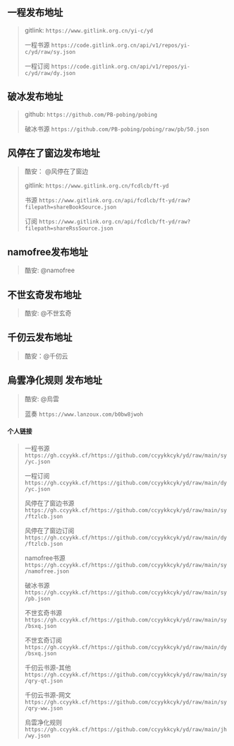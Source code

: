 ## 一程发布地址

> gitlink: `https://www.gitlink.org.cn/yi-c/yd`
>
> 一程书源 `https://code.gitlink.org.cn/api/v1/repos/yi-c/yd/raw/sy.json`
>
> 一程订阅 `https://code.gitlink.org.cn/api/v1/repos/yi-c/yd/raw/dy.json`

## 破冰发布地址

> github: `https://github.com/PB-pobing/pobing`
>
> 破冰书源 `https://github.com/PB-pobing/pobing/raw/pb/50.json`

## 风停在了窗边发布地址

> 酷安： @风停在了窗边
>
> gitlink: `https://www.gitlink.org.cn/fcdlcb/ft-yd`
>
> 书源 `https://www.gitlink.org.cn/api/fcdlcb/ft-yd/raw?filepath=shareBookSource.json`
>
> 订阅 `https://www.gitlink.org.cn/api/fcdlcb/ft-yd/raw?filepath=shareRssSource.json`

## namofree发布地址

> 酷安: @namofree

## 不世玄奇发布地址

> 酷安: @不世玄奇

## 千仞云发布地址

> 酷安：@千仞云

## 烏雲净化规则 发布地址

> 酷安: @烏雲
>
> 蓝奏 `https://www.lanzoux.com/b0bw8jwoh`



#### 个人链接

> 一程书源 `https://gh.ccyykk.cf/https://github.com/ccyykkcyk/yd/raw/main/sy/yc.json`
>
> 一程订阅 `https://gh.ccyykk.cf/https://github.com/ccyykkcyk/yd/raw/main/dy/yc.json`
>
> 风停在了窗边书源 `https://gh.ccyykk.cf/https://github.com/ccyykkcyk/yd/raw/main/sy/ftzlcb.json`
>
> 风停在了窗边订阅 `https://gh.ccyykk.cf/https://github.com/ccyykkcyk/yd/raw/main/dy/ftzlcb.json`
>
> namofree书源 `https://gh.ccyykk.cf/https://github.com/ccyykkcyk/yd/raw/main/sy/namofree.json`
>
> 破冰书源 `https://gh.ccyykk.cf/https://github.com/ccyykkcyk/yd/raw/main/sy/pb.json`
>
> 不世玄奇书源 `https://gh.ccyykk.cf/https://github.com/ccyykkcyk/yd/raw/main/sy/bsxq.json`
>
> 不世玄奇订阅 `https://gh.ccyykk.cf/https://github.com/ccyykkcyk/yd/raw/main/dy/bsxq.json`
>
> 千仞云书源-其他 `https://gh.ccyykk.cf/https://github.com/ccyykkcyk/yd/raw/main/sy/qry-qt.json`
>
> 千仞云书源-网文 `https://gh.ccyykk.cf/https://github.com/ccyykkcyk/yd/raw/main/sy/qry-ww.json`
>
> 烏雲净化规则 `https://gh.ccyykk.cf/https://github.com/ccyykkcyk/yd/raw/main/jh/wy.json`

